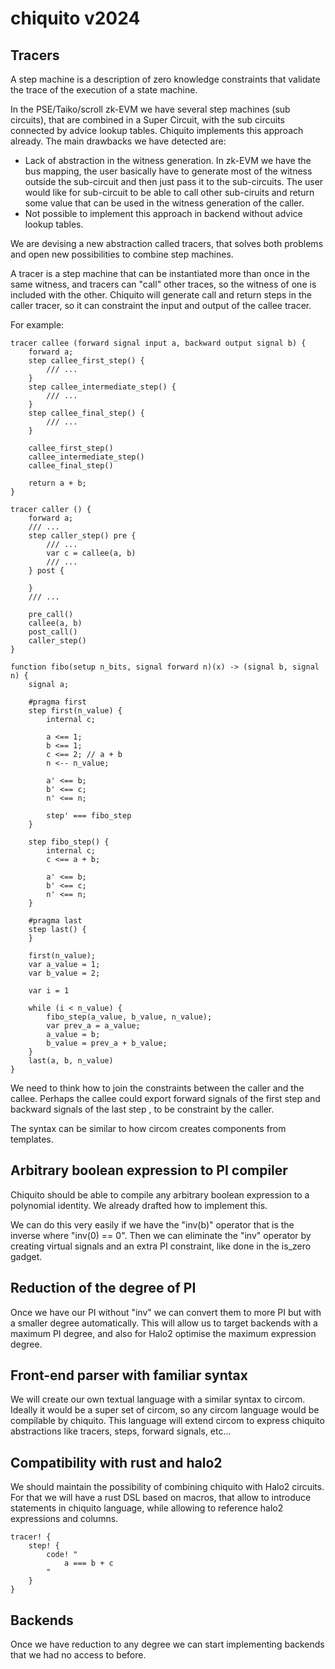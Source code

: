 # chiquito v2024

## Tracers

A step machine is a description of zero knowledge constraints that validate the trace of the execution of a state machine.

In the PSE/Taiko/scroll zk-EVM we have several step machines (sub circuits), that are combined in a Super Circuit, with the sub circuits connected by advice lookup tables. Chiquito implements this approach already. The main drawbacks we have detected are:
 + Lack of abstraction in the witness generation. In zk-EVM we have the bus mapping, the user basically have to generate most of the witness outside the sub-circuit and then just pass it to the sub-circuits. The user would like for sub-circuit to be able to call other sub-ciruits and return some value that can be used in the witness generation of the caller.
 + Not possible to implement this approach in backend without advice lookup tables.

We are devising a new abstraction called tracers, that solves both problems and open new possibilities to combine step machines.

A tracer is a step machine that can be instantiated more than once in the same witness, and tracers can "call" other traces, so the witness of one is included with the other. Chiquito will generate call and return steps in the caller tracer, so it can constraint the input and output of the callee tracer.

For example:

```
tracer callee (forward signal input a, backward output signal b) {
	forward a;
	step callee_first_step() {
		/// ...
	}
	step callee_intermediate_step() {
		/// ...
	}
	step callee_final_step() {
		/// ...
	}

	callee_first_step()
	callee_intermediate_step()
	callee_final_step()

	return a + b;
}

tracer caller () {
	forward a;
	/// ...
	step caller_step() pre {
		/// ...
		var c = callee(a, b)
		/// ...
	} post {
		
	}
	/// ...

	pre_call()
	callee(a, b)
	post_call()
	caller_step()
}
```

```
function fibo(setup n_bits, signal forward n)(x) -> (signal b, signal n) {
	signal a;
	
	#pragma first
	step first(n_value) {
		internal c;
		
		a <== 1;
		b <== 1;
		c <== 2; // a + b
		n <-- n_value;

		a' <== b;
		b' <== c;
		n' <== n;

		step' === fibo_step
	}

	step fibo_step() {
		internal c;
		c <== a + b;

		a' <== b;
		b' <== c;
		n' <== n;
	}

	#pragma last
	step last() {
	}

	first(n_value);
	var a_value = 1;
	var b_value = 2;

	var i = 1

	while (i < n_value) {
		fibo_step(a_value, b_value, n_value);
		var prev_a = a_value;
		a_value = b;
		b_value = prev_a + b_value;
	}
	last(a, b, n_value)
}
```

We need to think how to join the constraints between the caller and the callee. Perhaps the callee could export forward signals of the first step and backward signals of the last step , to be constraint by the caller.

The syntax can be similar to how circom creates components from templates.

## Arbitrary boolean expression to PI compiler

Chiquito should be able to compile any arbitrary boolean expression to a polynomial identity. We already drafted how to implement this.

We can do this very easily if we have the "inv(b)" operator that is the inverse where "inv(0) == 0".  Then we can eliminate the "inv" operator by creating virtual signals and an extra PI constraint, like done in the is_zero gadget.

## Reduction of the degree of PI

Once we have our PI without "inv" we can convert them to more PI but with a smaller degree automatically. This will allow us to target backends with a maximum PI degree, and also for Halo2 optimise the maximum expression degree.

## Front-end parser with familiar syntax

We will create our own textual language with a similar syntax to circom. Ideally it would be a super set of circom, so any circom language would be compilable by chiquito. This language will extend circom to express chiquito abstractions like tracers, steps, forward signals, etc...

## Compatibility with rust and halo2

We should maintain the possibility of combining chiquito with Halo2 circuits. For that we will have a rust DSL based on macros, that allow to introduce statements in chiquito language, while allowing to reference halo2 expressions and columns.


```
tracer! {
	step! {
		code! "
			a === b + c
		"
	} 
}
```


## Backends

Once we have reduction to any degree we can start implementing backends that we had no access to before.
